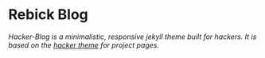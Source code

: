 # Rebick Blog

*Hacker-Blog is a minimalistic, responsive jekyll theme built for hackers. It is based on the [hacker theme](https://github.com/pages-themes/hacker) for project pages.*

